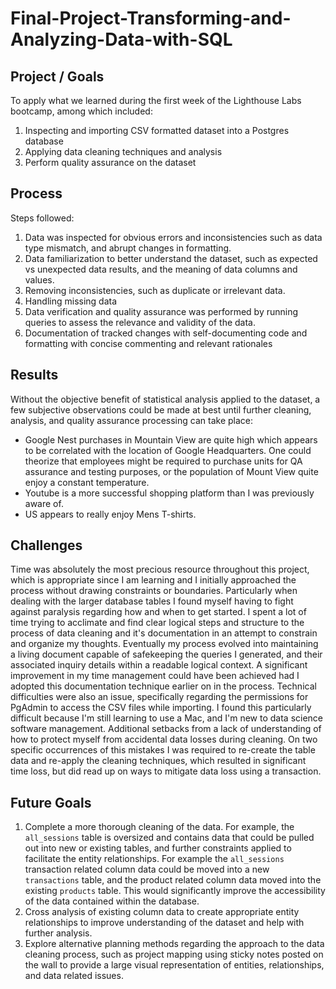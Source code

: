 # Final-Project-Transforming-and-Analyzing-Data-with-SQL

## Project / Goals

To apply what we learned during the first week of the Lighthouse Labs bootcamp, among which included:

1. Inspecting and importing CSV formatted dataset into a Postgres database
1. Applying data cleaning techniques and analysis
1. Perform quality assurance on the dataset

## Process

Steps followed:

1. Data was inspected for obvious errors and inconsistencies such as data type mismatch, and abrupt changes in formatting.
1. Data familiarization to better understand the dataset, such as expected vs unexpected data results, and the meaning of data columns and values.
1. Removing inconsistencies, such as duplicate or irrelevant data.
1. Handling missing data
1. Data verification and quality assurance was performed by running queries to assess the relevance and validity of the data.
1. Documentation of tracked changes with self-documenting code and formatting with concise commenting and relevant rationales

## Results

Without the objective benefit of statistical analysis applied to the dataset, a few subjective observations could be made at best until further cleaning, analysis, and quality assurance processing can take place:

- Google Nest purchases in Mountain View are quite high which appears to be correlated with the location of Google Headquarters. One could theorize that employees might be required to purchase units for QA assurance and testing purposes, or the population of Mount View quite enjoy a constant temperature.
- Youtube is a more successful shopping platform than I was previously aware of.
- US appears to really enjoy Mens T-shirts.

## Challenges 

Time was absolutely the most precious resource throughout this project, which is appropriate since I am learning and I initially approached the process without drawing constraints or boundaries. Particularly when dealing with the larger database tables I found myself having to fight against paralysis regarding how and when to get started. I spent a lot of time trying to acclimate and find clear logical steps and structure to the process of data cleaning and it's documentation in an attempt to constrain and organize my thoughts. Eventually my process evolved into maintaining a living document capable of safekeeping the queries I generated, and their associated inquiry details within a readable logical context. A significant improvement in my time management could have been achieved had I adopted this documentation technique earlier on in the process. Technical difficulties were also an issue, specifically regarding the permissions for PgAdmin to access the CSV files while importing. I found this particularly difficult because I'm still learning to use a Mac, and I'm new to data science software management. Additional setbacks from a lack of understanding of how to protect myself from accidental data losses during cleaning. On two specific occurrences of this mistakes I was required to re-create the table data and re-apply the cleaning techniques, which resulted in significant time loss, but did read up on ways to mitigate data loss using a transaction.

## Future Goals

1. Complete a more thorough cleaning of the data. For example, the `all_sessions` table is oversized and contains data that could be pulled out into new or existing tables, and further constraints applied to facilitate the entity relationships. For example the `all_sessions` transaction related column data could be moved into a new `transactions` table, and the product related column data moved into the existing `products` table. This would significantly improve the accessibility of the data contained within the database.
1. Cross analysis of existing column data to create appropriate entity relationships to improve understanding of the dataset and help with further analysis.
1. Explore alternative planning methods regarding the approach to the data cleaning process, such as project mapping using sticky notes posted on the wall to provide a large visual representation of entities, relationships, and data related issues.